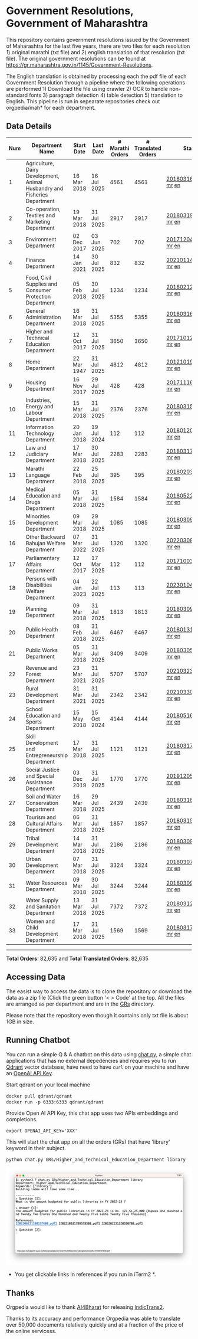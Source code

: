# Government Resolutions, Government of Maharashtra

This repository contains government resolutions issued by the Government of Maharashtra for the last five years, there are two files for each resolution 1) original marathi (txt file) and 2) english translation of that resolution (txt file). The original government resolutions can be found at https://gr.maharashtra.gov.in/1145/Government-Resolutions.

The English translation is obtained by processing each the pdf file of each Government Resolution through a pipeline where the following operations are performed 1) Download the file using crawler 2) OCR to handle non-standard fonts 3) paragraph detection 4) table  detection 5) translation to English. This pipeline is run in sepearate repositories check out orgpedia/mah* for each department.


## Data Details

| Num | Department Name | Start Date | Last Date | # Marathi Orders | # Translated Orders | Starting Order | Last Order |
| --- | --------------- | ---------- | --------- | ---------------- | ------------------- | -------------- | ---------- |
| 1 | Agriculture, Dairy Development, Animal Husbandry and Fisheries Department | 16 Mar 2018 | 16 Jul 2025 | 4561 | 4561 | [201803161624182101.pdf](https://gr.maharashtra.gov.in/Site/Upload/Government%20Resolutions/English/201803161624182101.pdf) [mr](GRs/Agriculture,_Dairy_Development,_Animal_Husbandry_and_Fisheries_Department/201803161624182101.pdf.mr.txt) [en](GRs/Agriculture,_Dairy_Development,_Animal_Husbandry_and_Fisheries_Department/201803161624182101.pdf.en.txt) | [202507161646542501.pdf](https://gr.maharashtra.gov.in/Site/Upload/Government%20Resolutions/English/202507161646542501.pdf) [mr](GRs/Agriculture,_Dairy_Development,_Animal_Husbandry_and_Fisheries_Department/202507161646542501.pdf.mr.txt) [en](GRs/Agriculture,_Dairy_Development,_Animal_Husbandry_and_Fisheries_Department/202507161646542501.pdf.en.txt) |
| 2 | Co-operation, Textiles and Marketing Department | 19 Mar 2018 | 31 Jul 2025 | 2917 | 2917 | [201803191257576702.pdf](https://gr.maharashtra.gov.in/Site/Upload/Government%20Resolutions/English/201803191257576702.pdf) [mr](GRs/Co-operation,_Textiles_and_Marketing_Department/201803191257576702.pdf.mr.txt) [en](GRs/Co-operation,_Textiles_and_Marketing_Department/201803191257576702.pdf.en.txt) | [202507311250383202.pdf](https://gr.maharashtra.gov.in/Site/Upload/Government%20Resolutions/English/202507311250383202.pdf) [mr](GRs/Co-operation,_Textiles_and_Marketing_Department/202507311250383202.pdf.mr.txt) [en](GRs/Co-operation,_Textiles_and_Marketing_Department/202507311250383202.pdf.en.txt) |
| 3 | Environment Department | 02 Dec 2017 | 03 Jun 2025 | 702 | 702 | [201712041147216904.pdf](https://gr.maharashtra.gov.in/Site/Upload/Government%20Resolutions/English/201712041147216904.pdf) [mr](GRs/Environment_Department/201712041147216904.pdf.mr.txt) [en](GRs/Environment_Department/201712041147216904.pdf.en.txt) | [202506031509377104.pdf](https://gr.maharashtra.gov.in/Site/Upload/Government%20Resolutions/English/202506031509377104.pdf) [mr](GRs/Environment_Department/202506031509377104.pdf.mr.txt) [en](GRs/Environment_Department/202506031509377104.pdf.en.txt) |
| 4 | Finance Department | 14 Jan 2021 | 30 Jul 2025 | 832 | 832 | [202101141237329905.pdf](https://gr.maharashtra.gov.in/Site/Upload/Government%20Resolutions/English/202101141237329905.pdf) [mr](GRs/Finance_Department/202101141237329905.pdf.mr.txt) [en](GRs/Finance_Department/202101141237329905.pdf.en.txt) | [202507301852488305.pdf](https://gr.maharashtra.gov.in/Site/Upload/Government%20Resolutions/English/202507301852488305.pdf) [mr](GRs/Finance_Department/202507301852488305.pdf.mr.txt) [en](GRs/Finance_Department/202507301852488305.pdf.en.txt) |
| 5 | Food, Civil Supplies and Consumer Protection Department | 05 Feb 2018 | 30 Jul 2025 | 1234 | 1234 | [201802121244545806.pdf](https://gr.maharashtra.gov.in/Site/Upload/Government%20Resolutions/English/201802121244545806.pdf) [mr](GRs/Food,_Civil_Supplies_and_Consumer_Protection_Department/201802121244545806.pdf.mr.txt) [en](GRs/Food,_Civil_Supplies_and_Consumer_Protection_Department/201802121244545806.pdf.en.txt) | [202507301800117106.pdf](https://gr.maharashtra.gov.in/Site/Upload/Government%20Resolutions/English/202507301800117106.pdf) [mr](GRs/Food,_Civil_Supplies_and_Consumer_Protection_Department/202507301800117106.pdf.mr.txt) [en](GRs/Food,_Civil_Supplies_and_Consumer_Protection_Department/202507301800117106.pdf.en.txt) |
| 6 | General Administration Department | 16 Mar 2018 | 31 Jul 2025 | 5355 | 5355 | [201803161224022707.pdf](https://gr.maharashtra.gov.in/Site/Upload/Government%20Resolutions/English/201803161224022707.pdf) [mr](GRs/General_Administration_Department/201803161224022707.pdf.mr.txt) [en](GRs/General_Administration_Department/201803161224022707.pdf.en.txt) | [202507311742373807.pdf](https://gr.maharashtra.gov.in/Site/Upload/Government%20Resolutions/English/202507311742373807.pdf) [mr](GRs/General_Administration_Department/202507311742373807.pdf.mr.txt) [en](GRs/General_Administration_Department/202507311742373807.pdf.en.txt) |
| 7 | Higher and Technical Education Department | 12 Oct 2017 | 31 Jul 2025 | 3650 | 3650 | [201710121514029708.pdf](https://gr.maharashtra.gov.in/Site/Upload/Government%20Resolutions/English/201710121514029708.pdf) [mr](GRs/Higher_and_Technical_Education_Department/201710121514029708.pdf.mr.txt) [en](GRs/Higher_and_Technical_Education_Department/201710121514029708.pdf.en.txt) | [202507311231233508.pdf](https://gr.maharashtra.gov.in/Site/Upload/Government%20Resolutions/English/202507311231233508.pdf) [mr](GRs/Higher_and_Technical_Education_Department/202507311231233508.pdf.mr.txt) [en](GRs/Higher_and_Technical_Education_Department/202507311231233508.pdf.en.txt) |
| 8 | Home Department | 22 Mar 1947 | 31 Jul 2025 | 4812 | 4812 | [201210191648552129.pdf](https://gr.maharashtra.gov.in/Site/Upload/Government%20Resolutions/English/201210191648552129.pdf) [mr](GRs/Home_Department/201210191648552129.pdf.mr.txt) [en](GRs/Home_Department/201210191648552129.pdf.en.txt) | [202507311942015929.pdf](https://gr.maharashtra.gov.in/Site/Upload/Government%20Resolutions/English/202507311942015929.pdf.pdf) [mr](GRs/Home_Department/202507311942015929.pdf.mr.txt) [en](GRs/Home_Department/202507311942015929.pdf.en.txt) |
| 9 | Housing Department | 16 Nov 2017 | 29 Jul 2025 | 428 | 428 | [201711161447076609.pdf](https://gr.maharashtra.gov.in/Site/Upload/Government%20Resolutions/English/201711161447076609.pdf) [mr](GRs/Housing_Department/201711161447076609.pdf.mr.txt) [en](GRs/Housing_Department/201711161447076609.pdf.en.txt) | [202507291632012009.pdf](https://gr.maharashtra.gov.in/Site/Upload/Government%20Resolutions/English/202507291632012009.pdf) [mr](GRs/Housing_Department/202507291632012009.pdf.mr.txt) [en](GRs/Housing_Department/202507291632012009.pdf.en.txt) |
| 10 | Industries, Energy and Labour Department | 15 Mar 2018 | 31 Jul 2025 | 2376 | 2376 | [201803151204055010.pdf](https://gr.maharashtra.gov.in/Site/Upload/Government%20Resolutions/English/201803151204055010.pdf) [mr](GRs/Industries,_Energy_and_Labour_Department/201803151204055010.pdf.mr.txt) [en](GRs/Industries,_Energy_and_Labour_Department/201803151204055010.pdf.en.txt) | [202507311726427610.pdf](https://gr.maharashtra.gov.in/Site/Upload/Government%20Resolutions/English/202507311726427610.pdf) [mr](GRs/Industries,_Energy_and_Labour_Department/202507311726427610.pdf.mr.txt) [en](GRs/Industries,_Energy_and_Labour_Department/202507311726427610.pdf.en.txt) |
| 11 | Information Technology Department | 20 Jan 2018 | 19 Jul 2024 | 112 | 112 | [201801201843024511.pdf](https://gr.maharashtra.gov.in/Site/Upload/Government%20Resolutions/English/201801201843024511.pdf) [mr](GRs/Information_Technology_Department/201801201843024511.pdf.mr.txt) [en](GRs/Information_Technology_Department/201801201843024511.pdf.en.txt) | [202407191742379111.pdf](https://gr.maharashtra.gov.in/Site/Upload/Government%20Resolutions/English/202407191742379111.pdf) [mr](GRs/Information_Technology_Department/202407191742379111.pdf.mr.txt) [en](GRs/Information_Technology_Department/202407191742379111.pdf.en.txt) |
| 12 | Law and Judiciary Department | 17 Mar 2018 | 30 Jul 2025 | 2283 | 2283 | [201803171129290212.pdf](https://gr.maharashtra.gov.in/Site/Upload/Government%20Resolutions/English/201803171129290212.pdf) [mr](GRs/Law_and_Judiciary_Department/201803171129290212.pdf.mr.txt) [en](GRs/Law_and_Judiciary_Department/201803171129290212.pdf.en.txt) | [202507301739237912.pdf](https://gr.maharashtra.gov.in/Site/Upload/Government%20Resolutions/English/202507301739237912.pdf) [mr](GRs/Law_and_Judiciary_Department/202507301739237912.pdf.mr.txt) [en](GRs/Law_and_Judiciary_Department/202507301739237912.pdf.en.txt) |
| 13 | Marathi Language Department | 22 Feb 2018 | 25 Jul 2025 | 395 | 395 | [201802031549154233.pdf](https://gr.maharashtra.gov.in/Site/Upload/Government%20Resolutions/English/201802031549154233.pdf) [mr](GRs/Marathi_Language_Department/201802031549154233.pdf.mr.txt) [en](GRs/Marathi_Language_Department/201802031549154233.pdf.en.txt) | [202507251434363833.pdf](https://gr.maharashtra.gov.in/Site/Upload/Government%20Resolutions/English/202507251434363833.pdf) [mr](GRs/Marathi_Language_Department/202507251434363833.pdf.mr.txt) [en](GRs/Marathi_Language_Department/202507251434363833.pdf.en.txt) |
| 14 | Medical Education and Drugs Department | 05 Mar 2018 | 31 Jul 2025 | 1584 | 1584 | [201805221424292513.pdf](https://gr.maharashtra.gov.in/Site/Upload/Government%20Resolutions/English/201805221424292513.pdf) [mr](GRs/Medical_Education_and_Drugs_Department/201805221424292513.pdf.mr.txt) [en](GRs/Medical_Education_and_Drugs_Department/201805221424292513.pdf.en.txt) | [202507311316263013.pdf](https://gr.maharashtra.gov.in/Site/Upload/Government%20Resolutions/English/202507311316263013.pdf) [mr](GRs/Medical_Education_and_Drugs_Department/202507311316263013.pdf.mr.txt) [en](GRs/Medical_Education_and_Drugs_Department/202507311316263013.pdf.en.txt) |
| 15 | Minorities Development Department | 09 Mar 2018 | 29 Jul 2025 | 1085 | 1085 | [201803091218355314.pdf](https://gr.maharashtra.gov.in/Site/Upload/Government%20Resolutions/English/201803091218355314.pdf) [mr](GRs/Minorities_Development_Department/201803091218355314.pdf.mr.txt) [en](GRs/Minorities_Development_Department/201803091218355314.pdf.en.txt) | [202507291819490314.pdf](https://gr.maharashtra.gov.in/Site/Upload/Government%20Resolutions/English/202507291819490314.pdf) [mr](GRs/Minorities_Development_Department/202507291819490314.pdf.mr.txt) [en](GRs/Minorities_Development_Department/202507291819490314.pdf.en.txt) |
| 16 | Other Backward Bahujan Welfare Department | 07 Mar 2022 | 31 Jul 2025 | 1320 | 1320 | [202203081752439334.pdf](https://gr.maharashtra.gov.in/Site/Upload/Government%20Resolutions/English/202203081752439334.pdf) [mr](GRs/Other_Backward_Bahujan_Welfare_Department/202203081752439334.pdf.mr.txt) [en](GRs/Other_Backward_Bahujan_Welfare_Department/202203081752439334.pdf.en.txt) | [202507311738154934.pdf](https://gr.maharashtra.gov.in/Site/Upload/Government%20Resolutions/English/202507311738154934.pdf) [mr](GRs/Other_Backward_Bahujan_Welfare_Department/202507311738154934.pdf.mr.txt) [en](GRs/Other_Backward_Bahujan_Welfare_Department/202507311738154934.pdf.en.txt) |
| 17 | Parliamentary Affairs Department | 12 Oct 2017 | 17 Mar 2025 | 112 | 112 | [201710031642378615.pdf](https://gr.maharashtra.gov.in/Site/Upload/Government%20Resolutions/English/201710031642378615.pdf) [mr](GRs/Parliamentary_Affairs_Department/201710031642378615.pdf.mr.txt) [en](GRs/Parliamentary_Affairs_Department/201710031642378615.pdf.en.txt) | [202503171104518215.pdf](https://gr.maharashtra.gov.in/Site/Upload/Government%20Resolutions/English/202503171104518215.pdf) [mr](GRs/Parliamentary_Affairs_Department/202503171104518215.pdf.mr.txt) [en](GRs/Parliamentary_Affairs_Department/202503171104518215.pdf.en.txt) |
| 18 | Persons with Disabilities Welfare Department | 04 Jan 2023 | 22 Jul 2025 | 113 | 113 | [202301041906309635.pdf](https://gr.maharashtra.gov.in/Site/Upload/Government%20Resolutions/English/202301041906309635.pdf) [mr](GRs/Persons_with_Disabilities_Welfare_Department/202301041906309635.pdf.mr.txt) [en](GRs/Persons_with_Disabilities_Welfare_Department/202301041906309635.pdf.en.txt) | [202507221538139535.pdf](https://gr.maharashtra.gov.in/Site/Upload/Government%20Resolutions/English/202507221538139535.pdf) [mr](GRs/Persons_with_Disabilities_Welfare_Department/202507221538139535.pdf.mr.txt) [en](GRs/Persons_with_Disabilities_Welfare_Department/202507221538139535.pdf.en.txt) |
| 19 | Planning Department | 09 Mar 2018 | 31 Jul 2025 | 1813 | 1813 | [201803091441032716.pdf](https://gr.maharashtra.gov.in/Site/Upload/Government%20Resolutions/English/201803091441032716.pdf) [mr](GRs/Planning_Department/201803091441032716.pdf.mr.txt) [en](GRs/Planning_Department/201803091441032716.pdf.en.txt) | [202507311806218816.pdf](https://gr.maharashtra.gov.in/Site/Upload/Government%20Resolutions/English/202507311806218816.pdf) [mr](GRs/Planning_Department/202507311806218816.pdf.mr.txt) [en](GRs/Planning_Department/202507311806218816.pdf.en.txt) |
| 20 | Public Health Department | 08 Feb 2018 | 31 Jul 2025 | 6467 | 6467 | [201801311722275417.pdf](https://gr.maharashtra.gov.in/Site/Upload/Government%20Resolutions/English/201801311722275417.pdf) [mr](GRs/Public_Health_Department/201801311722275417.pdf.mr.txt) [en](GRs/Public_Health_Department/201801311722275417.pdf.en.txt) | [202507311308385717.pdf](https://gr.maharashtra.gov.in/Site/Upload/Government%20Resolutions/English/202507311308385717.pdf) [mr](GRs/Public_Health_Department/202507311308385717.pdf.mr.txt) [en](GRs/Public_Health_Department/202507311308385717.pdf.en.txt) |
| 21 | Public Works Department | 05 Mar 2018 | 31 Jul 2025 | 3409 | 3409 | [201803051515468118.pdf](https://gr.maharashtra.gov.in/Site/Upload/Government%20Resolutions/English/201803051515468118.pdf) [mr](GRs/Public_Works_Department/201803051515468118.pdf.mr.txt) [en](GRs/Public_Works_Department/201803051515468118.pdf.en.txt) | [202507311656126118.pdf](https://gr.maharashtra.gov.in/Site/Upload/Government%20Resolutions/English/202507311656126118.pdf) [mr](GRs/Public_Works_Department/202507311656126118.pdf.mr.txt) [en](GRs/Public_Works_Department/202507311656126118.pdf.en.txt) |
| 22 | Revenue and Forest Department | 23 Mar 2021 | 31 Jul 2025 | 5707 | 5707 | [202103231328393119.pdf](https://gr.maharashtra.gov.in/Site/Upload/Government%20Resolutions/English/202103231328393119.pdf) [mr](GRs/Revenue_and_Forest_Department/202103231328393119.pdf.mr.txt) [en](GRs/Revenue_and_Forest_Department/202103231328393119.pdf.en.txt) | [202507311916033219.pdf](https://gr.maharashtra.gov.in/Site/Upload/Government%20Resolutions/English/202507311916033219.pdf) [mr](GRs/Revenue_and_Forest_Department/202507311916033219.pdf.mr.txt) [en](GRs/Revenue_and_Forest_Department/202507311916033219.pdf.en.txt) |
| 23 | Rural Development Department | 31 Mar 2021 | 31 Jul 2025 | 2342 | 2342 | [202103301021181120.pdf](https://gr.maharashtra.gov.in/Site/Upload/Government%20Resolutions/English/202103301021181120.pdf) [mr](GRs/Rural_Development_Department/202103301021181120.pdf.mr.txt) [en](GRs/Rural_Development_Department/202103301021181120.pdf.en.txt) | [202507311627593720.pdf](https://gr.maharashtra.gov.in/Site/Upload/Government%20Resolutions/English/202507311627593720.pdf) [mr](GRs/Rural_Development_Department/202507311627593720.pdf.mr.txt) [en](GRs/Rural_Development_Department/202507311627593720.pdf.en.txt) |
| 24 | School Education and Sports Department | 15 May 2018 | 15 Oct 2024 | 4144 | 4144 | [201805161114241221.pdf](https://gr.maharashtra.gov.in/Site/Upload/Government%20Resolutions/English/201805161114241221.pdf) [mr](GRs/School_Education_and_Sports_Department/201805161114241221.pdf.mr.txt) [en](GRs/School_Education_and_Sports_Department/201805161114241221.pdf.en.txt) | [202410152127537021.pdf](https://gr.maharashtra.gov.in/Site/Upload/Government%20Resolutions/English/202410152127537021.pdf) [mr](GRs/School_Education_and_Sports_Department/202410152127537021.pdf.mr.txt) [en](GRs/School_Education_and_Sports_Department/202410152127537021.pdf.en.txt) |
| 25 | Skill Development and Entrepreneurship Department | 17 Mar 2018 | 31 Jul 2025 | 1121 | 1121 | [201803171322099003.pdf](https://gr.maharashtra.gov.in/Site/Upload/Government%20Resolutions/English/201803171322099003.pdf) [mr](GRs/Skill_Development_and_Entrepreneurship_Department/201803171322099003.pdf.mr.txt) [en](GRs/Skill_Development_and_Entrepreneurship_Department/201803171322099003.pdf.en.txt) | [202507311733171003.pdf](https://gr.maharashtra.gov.in/Site/Upload/Government%20Resolutions/English/202507311733171003.pdf) [mr](GRs/Skill_Development_and_Entrepreneurship_Department/202507311733171003.pdf.mr.txt) [en](GRs/Skill_Development_and_Entrepreneurship_Department/202507311733171003.pdf.en.txt) |
| 26 | Social Justice and Special Assistance Department | 03 Dec 2019 | 31 Jul 2025 | 1770 | 1770 | [201912051107011622.pdf](https://gr.maharashtra.gov.in/Site/Upload/Government%20Resolutions/English/201912051107011622.pdf) [mr](GRs/Social_Justice_and_Special_Assistance_Department/201912051107011622.pdf.mr.txt) [en](GRs/Social_Justice_and_Special_Assistance_Department/201912051107011622.pdf.en.txt) | [202507311443094522.pdf](https://gr.maharashtra.gov.in/Site/Upload/Government%20Resolutions/English/202507311443094522.pdf) [mr](GRs/Social_Justice_and_Special_Assistance_Department/202507311443094522.pdf.mr.txt) [en](GRs/Social_Justice_and_Special_Assistance_Department/202507311443094522.pdf.en.txt) |
| 27 | Soil and Water Conservation Department | 16 Mar 2018 | 29 Jul 2025 | 2439 | 2439 | [201803161247582426.pdf](https://gr.maharashtra.gov.in/Site/Upload/Government%20Resolutions/English/201803161247582426.pdf) [mr](GRs/Soil_and_Water_Conservation_Department/201803161247582426.pdf.mr.txt) [en](GRs/Soil_and_Water_Conservation_Department/201803161247582426.pdf.en.txt) | [202507291759146426.pdf](https://gr.maharashtra.gov.in/Site/Upload/Government%20Resolutions/English/202507291759146426.pdf) [mr](GRs/Soil_and_Water_Conservation_Department/202507291759146426.pdf.mr.txt) [en](GRs/Soil_and_Water_Conservation_Department/202507291759146426.pdf.en.txt) |
| 28 | Tourism and Cultural Affairs Department | 06 Mar 2018 | 31 Jul 2025 | 1857 | 1857 | [201803151055091823.pdf](https://gr.maharashtra.gov.in/Site/Upload/Government%20Resolutions/English/201803151055091823.pdf) [mr](GRs/Tourism_and_Cultural_Affairs_Department/201803151055091823.pdf.mr.txt) [en](GRs/Tourism_and_Cultural_Affairs_Department/201803151055091823.pdf.en.txt) | [202507311635163623.pdf](https://gr.maharashtra.gov.in/Site/Upload/Government%20Resolutions/English/202507311635163623.pdf) [mr](GRs/Tourism_and_Cultural_Affairs_Department/202507311635163623.pdf.mr.txt) [en](GRs/Tourism_and_Cultural_Affairs_Department/202507311635163623.pdf.en.txt) |
| 29 | Tribal Development Department | 14 Mar 2018 | 31 Jul 2025 | 2186 | 2186 | [201803091105184924.pdf](https://gr.maharashtra.gov.in/Site/Upload/Government%20Resolutions/English/201803091105184924.pdf) [mr](GRs/Tribal_Development_Department/201803091105184924.pdf.mr.txt) [en](GRs/Tribal_Development_Department/201803091105184924.pdf.en.txt) | [202507311306276124.pdf](https://gr.maharashtra.gov.in/Site/Upload/Government%20Resolutions/English/202507311306276124.pdf) [mr](GRs/Tribal_Development_Department/202507311306276124.pdf.mr.txt) [en](GRs/Tribal_Development_Department/202507311306276124.pdf.en.txt) |
| 30 | Urban Development Department | 07 Mar 2018 | 31 Jul 2025 | 3324 | 3324 | [201803071203178325.pdf](https://gr.maharashtra.gov.in/Site/Upload/Government%20Resolutions/English/201803071203178325.pdf) [mr](GRs/Urban_Development_Department/201803071203178325.pdf.mr.txt) [en](GRs/Urban_Development_Department/201803071203178325.pdf.en.txt) | [202507311644203125.pdf](https://gr.maharashtra.gov.in/Site/Upload/Government%20Resolutions/English/202507311644203125.pdf) [mr](GRs/Urban_Development_Department/202507311644203125.pdf.mr.txt) [en](GRs/Urban_Development_Department/202507311644203125.pdf.en.txt) |
| 31 | Water Resources Department | 09 Mar 2018 | 30 Jul 2025 | 3244 | 3244 | [201803091034435527.pdf](https://gr.maharashtra.gov.in/Site/Upload/Government%20Resolutions/English/201803091034435527.pdf) [mr](GRs/Water_Resources_Department/201803091034435527.pdf.mr.txt) [en](GRs/Water_Resources_Department/201803091034435527.pdf.en.txt) | [202507301901584827.pdf](https://gr.maharashtra.gov.in/Site/Upload/Government%20Resolutions/English/202507301901584827.pdf) [mr](GRs/Water_Resources_Department/202507301901584827.pdf.mr.txt) [en](GRs/Water_Resources_Department/202507301901584827.pdf.en.txt) |
| 32 | Water Supply and Sanitation Department | 13 Mar 2018 | 31 Jul 2025 | 7372 | 7372 | [201803121414108428.pdf](https://gr.maharashtra.gov.in/Site/Upload/Government%20Resolutions/English/201803121414108428.pdf) [mr](GRs/Water_Supply_and_Sanitation_Department/201803121414108428.pdf.mr.txt) [en](GRs/Water_Supply_and_Sanitation_Department/201803121414108428.pdf.en.txt) | [202507311230538828.pdf](https://gr.maharashtra.gov.in/Site/Upload/Government%20Resolutions/English/202507311230538828.pdf) [mr](GRs/Water_Supply_and_Sanitation_Department/202507311230538828.pdf.mr.txt) [en](GRs/Water_Supply_and_Sanitation_Department/202507311230538828.pdf.en.txt) |
| 33 | Women and Child Development Department | 17 Mar 2018 | 31 Jul 2025 | 1569 | 1569 | [201803171539444330.pdf](https://gr.maharashtra.gov.in/Site/Upload/Government%20Resolutions/English/201803171539444330.pdf) [mr](GRs/Women_and_Child_Development_Department/201803171539444330.pdf.mr.txt) [en](GRs/Women_and_Child_Development_Department/201803171539444330.pdf.en.txt) | [202507311506221230.pdf](https://gr.maharashtra.gov.in/Site/Upload/Government%20Resolutions/English/202507311506221230.pdf) [mr](GRs/Women_and_Child_Development_Department/202507311506221230.pdf.mr.txt) [en](GRs/Women_and_Child_Development_Department/202507311506221230.pdf.en.txt) |
----------------------------------------------------------------------------------------------------

**Total Orders**: 82,635 and **Total Translated Orders**: 82,635
## Accessing Data

The easist way to access the data is to clone the repository or download the data as a zip file (Click the green button '< > Code' at the top. All the files are arranged as per department and are in the [GRs](GRs) directory.

Please note that the repository even though it contains only txt file is about 1GB in size.

## Running Chatbot

You can run a simple Q & A chatbot on this data using [chat.py](chat.py), a simple chat applications that has no external depedencies and requires you to run [Qdrant](https://qdrant.tech/) vector database, have need to have `curl` on your machine and have an [OpenAI API Key](https://help.openai.com/en/articles/4936850-where-do-i-find-my-secret-api-key).

Start qdrant on your local machine
```shell
docker pull qdrant/qdrant
docker run -p 6333:6333 qdrant/qdrant
```

Provide Open AI API Key, this chat app uses two APIs embeddings and completions.
```shell
export OPENAI_API_KEY='XXX'
```

This will start the chat app on all the orders (GRs) that have 'library' keyword in their subject.

```shell
python chat.py GRs/Higher_and_Technical_Education_Department library
```

![screenshot of running chat.py](screenshot.png)

* You get clickable links in references if you run in iTerm2 *.

## Thanks

Orgpedia would like to thank [AI4Bharat](https://ai4bharat.iitm.ac.in/) for releasing [IndicTrans2](https://github.com/AI4Bharat/IndicTrans2).

Thanks to its accuracy and performance Orgpedia was able to translate over 50,000 documents relatively quickly and at a fraction of the price of the online servicess.

